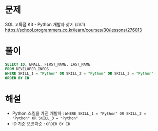 # 문제
SQL 고득점 Kit - Python 개발자 찾기 (LV.1)
https://school.programmers.co.kr/learn/courses/30/lessons/276013


# 풀이

```SQL
SELECT ID, EMAIL, FIRST_NAME, LAST_NAME
FROM DEVELOPER_INFOS
WHERE SKILL_1 = "Python" OR SKILL_2 = "Python" OR SKILL_3 = "Python"
ORDER BY ID
```


# 해설
* Python 스킬을 가진 개발자 : `WHERE SKILL_1 = "Python" OR SKILL_2 = "Python" OR SKILL_3 = "Python"`
* ID 기준 오름차순 : `ORDER BY ID`